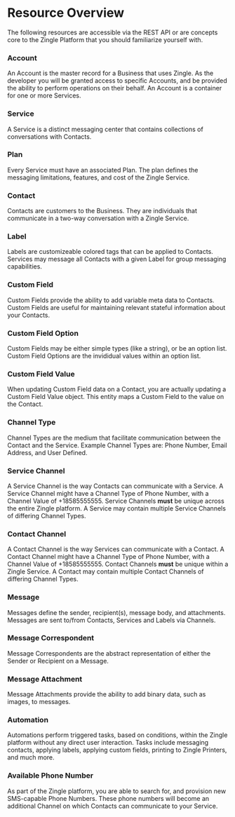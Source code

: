 # Resource Overview
The following resources are accessible via the REST API or are concepts core to the Zingle Platform that you should familiarize yourself with.

### Account
An Account is the master record for a Business that uses Zingle.  As the developer you will be granted access to specific Accounts, and be provided the ability to perform operations on their behalf.  An Account is a container for one or more Services.

### Service
A Service is a distinct messaging center that contains collections of conversations with Contacts. 

### Plan
Every Service must have an associated Plan.  The plan defines the messaging limitations, features, and cost of the Zingle Service.

### Contact
Contacts are customers to the Business. They are individuals that communicate in a two-way conversation with a Zingle Service.

### Label
Labels are customizeable colored tags that can be applied to Contacts. Services may message all Contacts with a given Label for group messaging capabilities.

### Custom Field
Custom Fields provide the ability to add variable meta data to Contacts. Custom Fields are useful for maintaining relevant stateful information about your Contacts.

### Custom Field Option
Custom Fields may be either simple types (like a string), or be an option list.  Custom Field Options are the invididual values within an option list.

### Custom Field Value
When updating Custom Field data on a Contact, you are actually updating a Custom Field Value object.  This entity maps a Custom Field to the value on the Contact.

### Channel Type
Channel Types are the medium that facilitate communication between the Contact and the Service.  Example Channel Types are: Phone Number, Email Address, and User Defined.

### Service Channel
A Service Channel is the way Contacts can communicate with a Service.  A Service Channel might have a Channel Type of Phone Number, with a Channel Value of +18585555555.  Service Channels **must** be unique across the entire Zingle platform.  A Service may contain multiple Service Channels of differing Channel Types.

### Contact Channel
A Contact Channel is the way Services can communicate with a Contact.  A Contact Channel might have a Channel Type of Phone Number, with a Channel Value of +18585555555.  Contact Channels **must** be unique within a Zingle Service.  A Contact may contain multiple Contact Channels of differing Channel Types.

### Message
Messages define the sender, recipient(s), message body, and attachments.  Messages are sent to/from Contacts, Services and Labels via Channels.

### Message Correspondent
Message Correspondents are the abstract representation of either the Sender or Recipient on a Message.

### Message Attachment
Message Attachments provide the ability to add binary data, such as images, to messages.

### Automation
Automations perform triggered tasks, based on conditions, within the Zingle platform without any direct user interaction.  Tasks include messaging contacts, applying labels, applying custom fields, printing to Zingle Printers, and much more.

### Available Phone Number
As part of the Zingle platform, you are able to search for, and provision new SMS-capable Phone Numbers.  These phone numbers will become an additional Channel on which Contacts can communicate to your Service.
